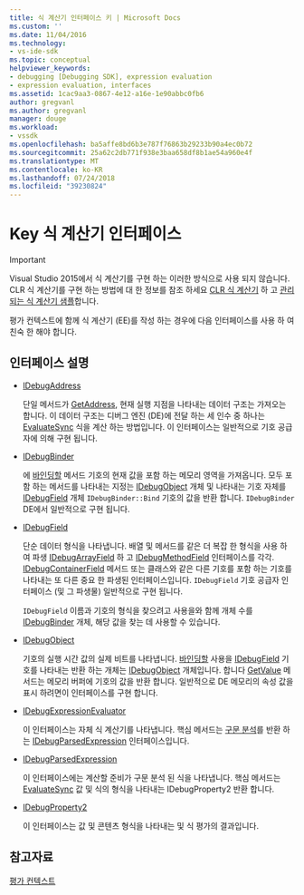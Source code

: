 ```yaml
---
title: 식 계산기 인터페이스 키 | Microsoft Docs
ms.custom: ''
ms.date: 11/04/2016
ms.technology:
- vs-ide-sdk
ms.topic: conceptual
helpviewer_keywords:
- debugging [Debugging SDK], expression evaluation
- expression evaluation, interfaces
ms.assetid: 1cac9aa3-0867-4e12-a16e-1e90abbc0fb6
author: gregvanl
ms.author: gregvanl
manager: douge
ms.workload:
- vssdk
ms.openlocfilehash: ba5affe8bd6b3e787f76863b29233b90a4ec0b72
ms.sourcegitcommit: 25a62c2db771f938e3baa658df8b1ae54a960e4f
ms.translationtype: MT
ms.contentlocale: ko-KR
ms.lasthandoff: 07/24/2018
ms.locfileid: "39230824"
---
```

# <a name="key-expression-evaluator-interfaces"></a>Key 식 계산기 인터페이스
> [!IMPORTANT]
>  Visual Studio 2015에서 식 계산기를 구현 하는 이러한 방식으로 사용 되지 않습니다. CLR 식 계산기를 구현 하는 방법에 대 한 정보를 참조 하세요 [CLR 식 계산기](https://github.com/Microsoft/ConcordExtensibilitySamples/wiki/CLR-Expression-Evaluators) 하 고 [관리 되는 식 계산기 샘플](https://github.com/Microsoft/ConcordExtensibilitySamples/wiki/Managed-Expression-Evaluator-Sample)합니다.  
  
 평가 컨텍스트에 함께 식 계산기 (EE)를 작성 하는 경우에 다음 인터페이스를 사용 하 여 친숙 한 해야 합니다.  
  
## <a name="interface-descriptions"></a>인터페이스 설명  
  
-   [IDebugAddress](../../extensibility/debugger/reference/idebugaddress.md)  
  
     단일 메서드가 [GetAddress](../../extensibility/debugger/reference/idebugaddress-getaddress.md), 현재 실행 지점을 나타내는 데이터 구조는 가져오는 합니다. 이 데이터 구조는 디버그 엔진 (DE)에 전달 하는 세 인수 중 하나는 [EvaluateSync](../../extensibility/debugger/reference/idebugparsedexpression-evaluatesync.md) 식을 계산 하는 방법입니다. 이 인터페이스는 일반적으로 기호 공급자에 의해 구현 됩니다.  
  
-   [IDebugBinder](../../extensibility/debugger/reference/idebugbinder.md)  
  
     에 [바인딩할](../../extensibility/debugger/reference/idebugbinder-bind.md) 메서드 기호의 현재 값을 포함 하는 메모리 영역을 가져옵니다. 모두 포함 하는 메서드를 나타내는 지정는 [IDebugObject](../../extensibility/debugger/reference/idebugobject.md) 개체 및 나타내는 기호 자체를 [IDebugField](../../extensibility/debugger/reference/idebugfield.md) 개체 `IDebugBinder::Bind` 기호의 값을 반환 합니다. `IDebugBinder` DE에서 일반적으로 구현 됩니다.  
  
-   [IDebugField](../../extensibility/debugger/reference/idebugfield.md)  
  
     단순 데이터 형식을 나타냅니다. 배열 및 메서드를 같은 더 복잡 한 형식을 사용 하 여 파생 [IDebugArrayField](../../extensibility/debugger/reference/idebugarrayfield.md) 하 고 [IDebugMethodField](../../extensibility/debugger/reference/idebugmethodfield.md) 인터페이스를 각각. [IDebugContainerField](../../extensibility/debugger/reference/idebugcontainerfield.md) 메서드 또는 클래스와 같은 다른 기호를 포함 하는 기호를 나타내는 또 다른 중요 한 파생된 인터페이스입니다. `IDebugField` 기호 공급자 인터페이스 (및 그 파생물) 일반적으로 구현 됩니다.  
  
     `IDebugField` 이름과 기호의 형식을 찾으려고 사용을와 함께 개체 수를 [IDebugBinder](../../extensibility/debugger/reference/idebugbinder.md) 개체, 해당 값을 찾는 데 사용할 수 있습니다.  
  
-   [IDebugObject](../../extensibility/debugger/reference/idebugobject.md)  
  
     기호의 실행 시간 값의 실제 비트를 나타냅니다. [바인딩할](../../extensibility/debugger/reference/idebugbinder-bind.md) 사용을 [IDebugField](../../extensibility/debugger/reference/idebugfield.md) 기호를 나타내는 반환 하는 개체는 [IDebugObject](../../extensibility/debugger/reference/idebugobject.md) 개체입니다. 합니다 [GetValue](../../extensibility/debugger/reference/idebugobject-getvalue.md) 메서드는 메모리 버퍼에 기호의 값을 반환 합니다. 일반적으로 DE 메모리의 속성 값을 표시 하려면이 인터페이스를 구현 합니다.  
  
-   [IDebugExpressionEvaluator](../../extensibility/debugger/reference/idebugexpressionevaluator.md)  
  
     이 인터페이스는 자체 식 계산기를 나타냅니다. 핵심 메서드는 [구문 분석](../../extensibility/debugger/reference/idebugexpressionevaluator-parse.md)를 반환 하는 [IDebugParsedExpression](../../extensibility/debugger/reference/idebugparsedexpression.md) 인터페이스입니다.  
  
-   [IDebugParsedExpression](../../extensibility/debugger/reference/idebugparsedexpression.md)  
  
     이 인터페이스에는 계산할 준비가 구문 분석 된 식을 나타냅니다. 핵심 메서드는 [EvaluateSync](../../extensibility/debugger/reference/idebugparsedexpression-evaluatesync.md) 값 및 식의 형식을 나타내는 IDebugProperty2 반환 합니다.  
  
-   [IDebugProperty2](../../extensibility/debugger/reference/idebugproperty2.md)  
  
     이 인터페이스는 값 및 콘텐츠 형식을 나타내는 및 식 평가의 결과입니다.  
  
## <a name="see-also"></a>참고자료  
 [평가 컨텍스트](../../extensibility/debugger/evaluation-context.md)